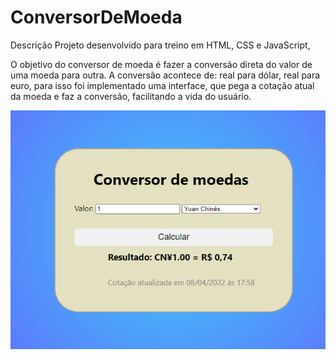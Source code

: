 # ConversorDeMoeda
Descrição
Projeto desenvolvido para treino em HTML, CSS e JavaScript,

O objetivo do conversor de moeda é fazer a conversão direta do valor de uma moeda para outra.
A conversão acontece de: real para dólar, real para euro, para isso foi implementado uma interface, que pega a cotação atual da moeda e faz a conversão, facilitando a vida do usuário.

![Screenshot](fundo.png)
